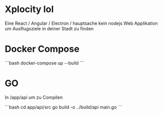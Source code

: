 # Xplocity lol

Eine React / Angular / Electron / hauptsache kein nodejs Web Applikation um Ausflugsziele in deiner Stadt zu finden

# Docker Compose

´´´bash
docker-compose up --build
´´´

# GO

In /app/api um zu Compilen

´´´bash
cd app/api/src
go build -o ../build/api main.go
´´´
